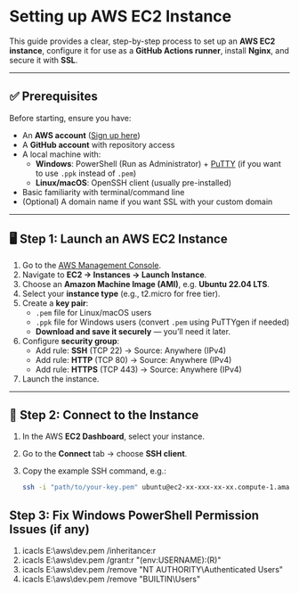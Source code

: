 # Setting up AWS EC2 Instance

This guide provides a clear, step-by-step process to set up an **AWS EC2 instance**, configure it for use as a **GitHub Actions runner**, install **Nginx**, and secure it with **SSL**.  

---

## ✅ Prerequisites
Before starting, ensure you have:

- An **AWS account** ([Sign up here](https://aws.amazon.com/))
- A **GitHub account** with repository access
- A local machine with:
  - **Windows**: PowerShell (Run as Administrator) + [PuTTY](https://www.putty.org/) (if you want to use `.ppk` instead of `.pem`)
  - **Linux/macOS**: OpenSSH client (usually pre-installed)
- Basic familiarity with terminal/command line
- (Optional) A domain name if you want SSL with your custom domain

---

## 🖥️ Step 1: Launch an AWS EC2 Instance
1. Go to the [AWS Management Console](https://console.aws.amazon.com/).
2. Navigate to **EC2 → Instances → Launch Instance**.
3. Choose an **Amazon Machine Image (AMI)**, e.g. **Ubuntu 22.04 LTS**.
4. Select your **instance type** (e.g., t2.micro for free tier).
5. Create a **key pair**:
   - `.pem` file for Linux/macOS users
   - `.ppk` file for Windows users (convert `.pem` using PuTTYgen if needed)
   - **Download and save it securely** — you’ll need it later.
6. Configure **security group**:
   - Add rule: **SSH** (TCP 22) → Source: Anywhere (IPv4)
   - Add rule: **HTTP** (TCP 80) → Source: Anywhere (IPv4)
   - Add rule: **HTTPS** (TCP 443) → Source: Anywhere (IPv4)
7. Launch the instance.

---

## 🔑 Step 2: Connect to the Instance
1. In the AWS **EC2 Dashboard**, select your instance.
2. Go to the **Connect** tab → choose **SSH client**.
3. Copy the example SSH command, e.g.:

   ```bash
   ssh -i "path/to/your-key.pem" ubuntu@ec2-xx-xxx-xx-xx.compute-1.amazonaws.com

## Step 3: Fix Windows PowerShell Permission Issues (if any)

1. icacls E:\aws\dev.pem /inheritance:r
2. icacls E:\aws\dev.pem /grant:r "$($env:USERNAME):(R)"
3. icacls E:\aws\dev.pem /remove "NT AUTHORITY\Authenticated Users"
4. icacls E:\aws\dev.pem /remove "BUILTIN\Users"
